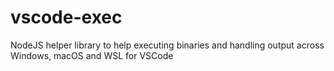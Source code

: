 # vscode-exec
NodeJS helper library to help executing binaries and handling output across Windows, macOS and WSL for VSCode
